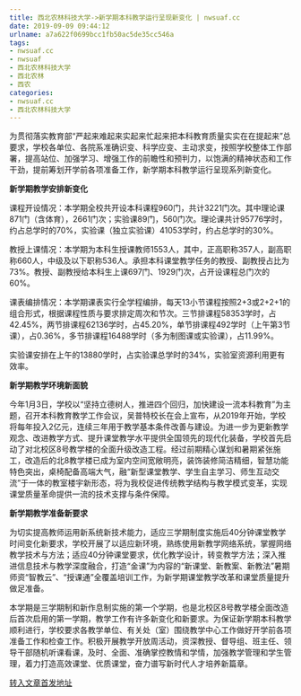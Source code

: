 ```yaml
---
title: 西北农林科技大学->新学期本科教学运行呈现新变化 | nwsuaf.cc
date: 2019-09-09 09:44:12
urlname: a7a622f0699bcc1fb50ac5de35cc546a
tags: 
- nwsuaf.cc
- nwsuaf
- 西北农林科技大学
- 西北农林
- 西农
categories:
- nwsuaf.cc
- 西北农林科技大学
---
```



为贯彻落实教育部“严起来难起来实起来忙起来把本科教育质量实实在在提起来”总要求，学校各单位、各院系准确识变、科学应变、主动求变，按照学校整体工作部署，提高站位、加强学习、增强工作的前瞻性和预判力，以饱满的精神状态和工作干劲，提前筹划开学前各项准备工作，新学期本科教学运行呈现系列新变化。

**新学期教学安排新变化**

课程开设情况：本学期全校共开设本科课程960门，共计3221门次。其中理论课871门（含体育），2661门次；实验课89门，560门次。理论课共计95776学时，约占总学时的70%，实验课（独立实验课）41053学时，约占总学时的30%。

教授上课情况：本学期为本科生授课教师1553人，其中，正高职称357人，副高职称660人，中级及以下职称536人。承担本科课堂教学任务的教授、副教授占比为73%。教授、副教授给本科生上课697门、1929门次，占开设课程总门次的60%。

课表编排情况：本学期课表实行全学程编排，每天13小节课程按照2+3或2+2+1的组合形式，根据课程性质与要求排定周次和节次。三节排课程58353学时，占42.45%，两节排课程62136学时，占45.20%，单节排课程492学时（上午第3节课），占0.36%，多节排课程16488学时（多为制图课或实验课），占11.99%。

实验课安排在上午的13880学时，占实验课总学时的34%，实验室资源利用更有效率。

**新学期教学环境新面貌**

今年1月3日，学校以“坚持立德树人，推进四个回归，加快建设一流本科教育”为主题，召开本科教育教学工作会议，吴普特校长在会上宣布，从2019年开始，学校将每年投入2亿元，连续三年用于教学基本条件改善与建设。为进一步为更新教学观念、改进教学方式、提升课堂教学水平提供全国领先的现代化装备，学校首先启动了对北校区8号教学楼的全面升级改造工程。经过前期精心谋划和暑期紧张施工，改造后的北8教学楼已成为室内空间宽敞明亮，装饰装修简洁精细，智慧功能特色突出，桌椅配备高端大气，融“新型课堂教学、学生自主学习、师生互动交流”于一体的教室楼宇新形态，将为我校促进传统教学结构与教学模式变革，实现课堂质量革命提供一流的技术支撑与条件保障。

**新学期教学准备新要求**

为切实提高教师运用新系统新技术能力，适应三学期制度实施后40分钟课堂教学时间变化新要求，学校开展了以适应新环境，熟练使用新教学网络系统，掌握网络教学技术与方法；适应40分钟课堂要求，优化教学设计，转变教学方法；深入推进信息技术与教学深度融合，打造“金课”为内容的“新课堂、新教案、新教法”暑期师资“智教云”、“授课通”全覆盖培训工作，为新学期课堂教学改革和课堂质量提升做足准备。

本学期是三学期制和新作息制实施的第一个学期，也是北校区8号教学楼全面改造后首次启用的第一学期，教学工作有许多新变化和新要求。为保证新学期本科教学顺利进行，学校要求各教学单位、有关处（室）围绕教学中心工作做好开学前各项准备工作和检查工作。积极开展教学开放周活动，资深教授、督导组、班主任、领导干部随机听课看课，及时、全面、准确掌控教情和学情，加强教学管理和学生管理，着力打造高效课堂、优质课堂，奋力谱写新时代人才培养新篇章。





[转入文章首发地址](https://news.nwsuaf.edu.cn/xnxw/91660.htm)